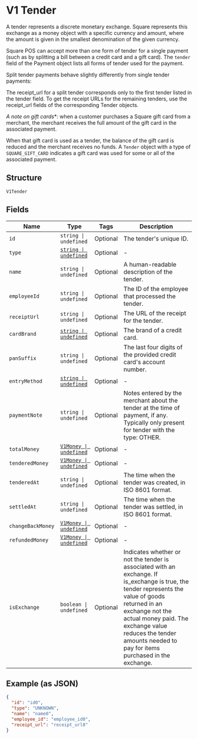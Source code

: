
# V1 Tender

A tender represents a discrete monetary exchange. Square represents this
exchange as a money object with a specific currency and amount, where the
amount is given in the smallest denomination of the given currency.

Square POS can accept more than one form of tender for a single payment (such
as by splitting a bill between a credit card and a gift card). The `tender`
field of the Payment object lists all forms of tender used for the payment.

Split tender payments behave slightly differently from single tender payments:

The receipt_url for a split tender corresponds only to the first tender listed
in the tender field. To get the receipt URLs for the remaining tenders, use
the receipt_url fields of the corresponding Tender objects.

*A note on gift cards**: when a customer purchases a Square gift card from a
merchant, the merchant receives the full amount of the gift card in the
associated payment.

When that gift card is used as a tender, the balance of the gift card is
reduced and the merchant receives no funds. A `Tender` object with a type of
`SQUARE_GIFT_CARD` indicates a gift card was used for some or all of the
associated payment.

## Structure

`V1Tender`

## Fields

| Name | Type | Tags | Description |
|  --- | --- | --- | --- |
| `id` | `string \| undefined` | Optional | The tender's unique ID. |
| `type` | [`string \| undefined`](/doc/models/v1-tender-type.md) | Optional | - |
| `name` | `string \| undefined` | Optional | A human-readable description of the tender. |
| `employeeId` | `string \| undefined` | Optional | The ID of the employee that processed the tender. |
| `receiptUrl` | `string \| undefined` | Optional | The URL of the receipt for the tender. |
| `cardBrand` | [`string \| undefined`](/doc/models/v1-tender-card-brand.md) | Optional | The brand of a credit card. |
| `panSuffix` | `string \| undefined` | Optional | The last four digits of the provided credit card's account number. |
| `entryMethod` | [`string \| undefined`](/doc/models/v1-tender-entry-method.md) | Optional | - |
| `paymentNote` | `string \| undefined` | Optional | Notes entered by the merchant about the tender at the time of payment, if any. Typically only present for tender with the type: OTHER. |
| `totalMoney` | [`V1Money \| undefined`](/doc/models/v1-money.md) | Optional | - |
| `tenderedMoney` | [`V1Money \| undefined`](/doc/models/v1-money.md) | Optional | - |
| `tenderedAt` | `string \| undefined` | Optional | The time when the tender was created, in ISO 8601 format. |
| `settledAt` | `string \| undefined` | Optional | The time when the tender was settled, in ISO 8601 format. |
| `changeBackMoney` | [`V1Money \| undefined`](/doc/models/v1-money.md) | Optional | - |
| `refundedMoney` | [`V1Money \| undefined`](/doc/models/v1-money.md) | Optional | - |
| `isExchange` | `boolean \| undefined` | Optional | Indicates whether or not the tender is associated with an exchange. If is_exchange is true, the tender represents the value of goods returned in an exchange not the actual money paid. The exchange value reduces the tender amounts needed to pay for items purchased in the exchange. |

## Example (as JSON)

```json
{
  "id": "id0",
  "type": "UNKNOWN",
  "name": "name0",
  "employee_id": "employee_id0",
  "receipt_url": "receipt_url8"
}
```

